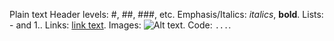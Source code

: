 Plain text
Header levels: #, ##, ###, etc.
Emphasis/Italics: _italics_, **bold**.
Lists: - and 1..
Links: [link text](url).
Images: ![Alt text](url).
Code: `...`.
